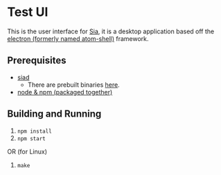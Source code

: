 # Test UI

This is the user interface for [Sia](https://github.com/NebulousLabs/Sia), it is a desktop application based off the
[electron (formerly named atom-shell)](https://github.com/atom/electron) framework.

## Prerequisites

- [siad](https://github.com/NebulousLabs/Sia)
    - There are prebuilt binaries [here](https://github.com/NebulousLabs/Sia/releases).
- [node & npm (packaged together)](https://nodejs.org/download/)

## Building and Running

1. `npm install`
2. `npm start`

OR (for Linux)

1. `make`
